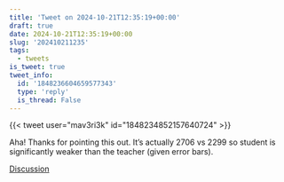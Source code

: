 ```yaml
---
title: 'Tweet on 2024-10-21T12:35:19+00:00'
draft: true
date: 2024-10-21T12:35:19+00:00
slug: '202410211235'
tags:
  - tweets
is_tweet: true
tweet_info:
  id: '1848236604659577343'
  type: 'reply'
  is_thread: False
---
```




{{< tweet user="mav3ri3k" id="1848234852157640724" >}}

Aha! Thanks for pointing this out. It’s actually 2706 vs 2299 so student is significantly weaker than the teacher (given error bars).

[Discussion](https://x.com/sytelus/status/1848236604659577343)
